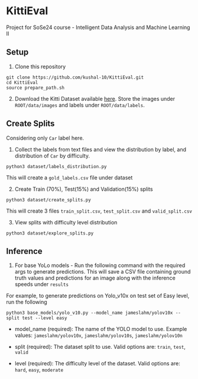 # KittiEval
Project for SoSe24 course - Intelligent Data Analysis and Machine Learning II

## Setup

1) Clone this repository

```
git clone https://github.com/kushal-10/KittiEval.git
cd KittiEval
source prepare_path.sh
```

2) Download the Kitti Dataset available [here](https://www.cvlibs.net/datasets/kitti/eval_object.php?obj_benchmark=3d). 
Store the images under `ROOT/data/images` and labels under `ROOT/data/labels`.


## Create Splits
Considering only `Car` label here.
1) Collect the labels from text files and view the distribution by label, and distribution of `Car` by difficulty.

```
python3 dataset/labels_distribution.py
```

This will create a `gold_labels.csv` file under dataset

2) Create Train (70%), Test(15%) and Validation(15%) splits 

```
python3 dataset/create_splits.py
```

This will create 3 files `train_split.csv`, `test_split.csv` and `valid_split.csv`

3) View splits with difficulty level distribution

```
python3 dataset/explore_splits.py
```

## Inference

1) For base YoLo models - Run the following command with the required args to generate predictions. This will save 
a CSV file containing ground truth values and predictions for an image along with the inference speeds under `results`

For example, to generate predictions on Yolo_v10x on test set of Easy level, run the following
```
python3 base_models/yolo_v10.py --model_name jameslahm/yolov10x --split test --level easy
```
- model_name (required): The name of the YOLO model to use. Example values: `jameslahm/yolov10x`, `jameslahm/yolov10s`, `jameslahm/yolov10n`

- split (required): The dataset split to use. Valid options are: `train`, `test`, `valid`

- level (required): The difficulty level of the dataset. Valid options are: `hard`, `easy`, `moderate`
